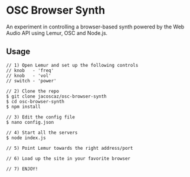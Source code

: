 OSC Browser Synth
=================

An experiment in controlling a browser-based synth powered by the Web Audio API using Lemur, OSC and Node.js.

Usage
-----

```
// 1) Open Lemur and set up the following controls
// knob   - 'freq'
// knob   - 'vol'
// switch - 'power'

// 2) Clone the repo
$ git clone jacoscaz/osc-browser-synth
$ cd osc-browser-synth
$ npm install

// 3) Edit the config file
$ nano config.json

// 4) Start all the servers
$ node index.js

// 5) Point Lemur towards the right address/port

// 6) Load up the site in your favorite browser

// 7) ENJOY!
```